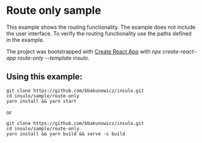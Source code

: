 # Route only sample

This example shows the routing functionality. The example does not include the user interface. To verify the routing functionality use the paths defined in the example.

The project was bootstrapped with [Create React App](https://github.com/facebook/create-react-app) with *npx create-react-app route-only --template insulo*.

## Using this example:
```
git clone https://github.com/bbakunowicz/insulo.git
cd insulo/sample/route-only
yarn install && yarn start
```
or
```
git clone https://github.com/bbakunowicz/insulo.git
cd insulo/sample/route-only
yarn install && yarn build && serve -s build
```
